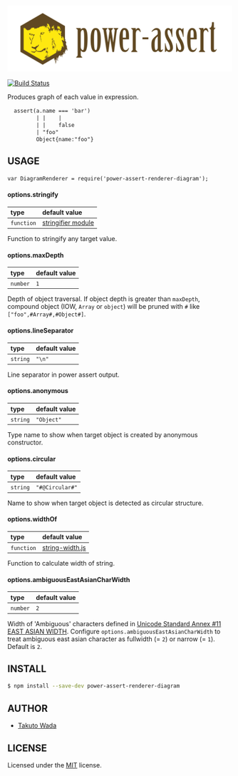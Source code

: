 [![power-assert][power-assert-banner]][power-assert-url]

[![Build Status][travis-image]][travis-url]


Produces graph of each value in expression.

```
  assert(a.name === 'bar')
         | |    |         
         | |    false     
         | "foo"          
         Object{name:"foo"}
```


USAGE
---------------------------------------

`var DiagramRenderer = require('power-assert-renderer-diagram');`


#### options.stringify

| type       | default value |
|:-----------|:--------------|
| `function` | [stringifier module](https://github.com/twada/stringifier) |

Function to stringify any target value.


#### options.maxDepth

| type     | default value |
|:---------|:--------------|
| `number` | `1`           |

Depth of object traversal. If object depth is greater than `maxDepth`, compound object (IOW, `Array` or `object`) will be pruned with `#` like `["foo",#Array#,#Object#]`.


#### options.lineSeparator

| type     | default value |
|:---------|:--------------|
| `string` | `"\n"`        |

Line separator in power assert output.


#### options.anonymous

| type     | default value |
|:---------|:--------------|
| `string` | `"Object"`    |

Type name to show when target object is created by anonymous constructor.


#### options.circular

| type     | default value   |
|:---------|:----------------|
| `string` | `"#@Circular#"` |

Name to show when target object is detected as circular structure.


#### options.widthOf

| type       | default value |
|:-----------|:--------------|
| `function` | [string-width.js](https://github.com/twada/power-assert-runtime/blob/master/packages/power-assert-renderer-diagram/lib/string-width.js) |

Function to calculate width of string.


#### options.ambiguousEastAsianCharWidth

| type     | default value |
|:---------|:--------------|
| `number` | `2`           |

Width of 'Ambiguous' characters defined in [Unicode Standard Annex \#11 EAST ASIAN WIDTH](http://www.unicode.org/reports/tr11/#Ambiguous). Configure `options.ambiguousEastAsianCharWidth` to treat ambiguous east asian character as fullwidth (= `2`) or narrow (= `1`). Default is `2`.


INSTALL
---------------------------------------

```sh
$ npm install --save-dev power-assert-renderer-diagram
```


AUTHOR
---------------------------------------
* [Takuto Wada](https://github.com/twada)


LICENSE
---------------------------------------
Licensed under the [MIT](https://github.com/twada/power-assert-runtime/blob/master/LICENSE) license.


[power-assert-url]: https://github.com/power-assert-js/power-assert
[power-assert-banner]: https://raw.githubusercontent.com/power-assert-js/power-assert-js-logo/master/banner/banner-official-fullcolor.png

[travis-url]: https://travis-ci.org/twada/power-assert-runtime
[travis-image]: https://secure.travis-ci.org/twada/power-assert-runtime.svg?branch=master
